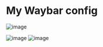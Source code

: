 # My Waybar config 
![image](https://github.com/user-attachments/assets/c3054dee-840e-4827-8818-6f42d036c346)

![image](https://github.com/user-attachments/assets/e2de32c0-51cf-4259-85a0-6b440f057a81)
![image](https://github.com/user-attachments/assets/d81d9482-835d-4160-952b-5b2bf9c38da8)
